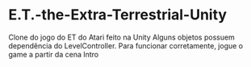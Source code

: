 # E.T.-the-Extra-Terrestrial-Unity
Clone do jogo do ET do Atari feito na Unity
Alguns objetos possuem dependência do LevelController. Para funcionar corretamente, jogue o game a partir da cena Intro
